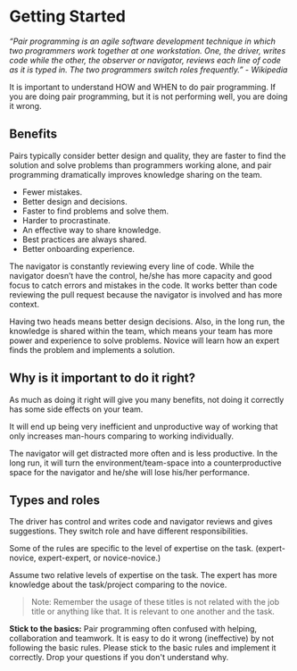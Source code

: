 # Getting Started

_“Pair programming is an agile software development technique in which two programmers work together at one workstation. One, the driver, writes code while the other, the observer or navigator, reviews each line of code as it is typed in. The two programmers switch roles frequently.” - Wikipedia_

It is important to understand HOW and WHEN to do pair programming. If you are doing pair programming, but it is not performing well, you are doing it wrong.

## Benefits

Pairs typically consider better design and quality, they are faster to find the solution and solve problems than programmers working alone, and pair programming dramatically improves knowledge sharing on the team.

- Fewer mistakes.
- Better design and decisions.
- Faster to find problems and solve them.
- Harder to procrastinate.
- An effective way to share knowledge.
- Best practices are always shared.
- Better onboarding experience.

The navigator is constantly reviewing every line of code. While the navigator doesn’t have the control, he/she has more capacity and good focus to catch errors and mistakes in the code. It works better than code reviewing the pull request because the navigator is involved and has more context.

Having two heads means better design decisions. Also, in the long run, the knowledge is shared within the team, which means your team has more power and experience to solve problems. Novice will learn how an expert finds the problem and implements a solution.

## Why is it important to do it right?

As much as doing it right will give you many benefits, not doing it correctly has some side effects on your team.

It will end up being very inefficient and unproductive way of working that only increases man-hours comparing to working individually.

The navigator will get distracted more often and is less productive. In the long run, it will turn the environment/team-space into a counterproductive space for the navigator and he/she will lose his/her performance.

## Types and roles

The driver has control and writes code and navigator reviews and gives suggestions. They switch role and have different responsibilities.

Some of the rules are specific to the level of expertise on the task. (expert-novice, expert-expert, or novice-novice.)

Assume two relative levels of expertise on the task. The expert has more knowledge about the task/project comparing to the novice.

> Note: Remember the usage of these titles is not related with the job title or anything like that. It is relevant to one another and the task.

**Stick to the basics:**
Pair programming often confused with helping, collaboration and teamwork. It is easy to do it wrong (ineffective) by not following the basic rules. Please stick to the basic rules and implement it correctly. Drop your questions if you don't understand why.

